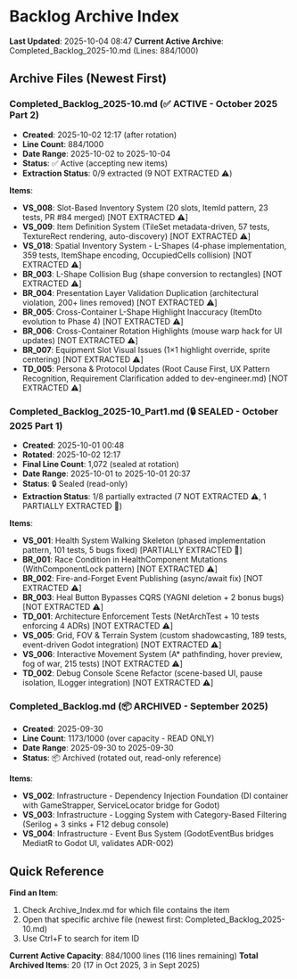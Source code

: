 # Backlog Archive Index

**Last Updated**: 2025-10-04 08:47
**Current Active Archive**: Completed_Backlog_2025-10.md (Lines: 884/1000)

## Archive Files (Newest First)

### Completed_Backlog_2025-10.md (✅ ACTIVE - October 2025 Part 2)
- **Created**: 2025-10-02 12:17 (after rotation)
- **Line Count**: 884/1000
- **Date Range**: 2025-10-02 to 2025-10-04
- **Status**: ✅ Active (accepting new items)
- **Extraction Status**: 0/9 extracted (9 NOT EXTRACTED ⚠️)

**Items**:
- **VS_008**: Slot-Based Inventory System (20 slots, ItemId pattern, 23 tests, PR #84 merged) [NOT EXTRACTED ⚠️]
- **VS_009**: Item Definition System (TileSet metadata-driven, 57 tests, TextureRect rendering, auto-discovery) [NOT EXTRACTED ⚠️]
- **VS_018**: Spatial Inventory System - L-Shapes (4-phase implementation, 359 tests, ItemShape encoding, OccupiedCells collision) [NOT EXTRACTED ⚠️]
- **BR_003**: L-Shape Collision Bug (shape conversion to rectangles) [NOT EXTRACTED ⚠️]
- **BR_004**: Presentation Layer Validation Duplication (architectural violation, 200+ lines removed) [NOT EXTRACTED ⚠️]
- **BR_005**: Cross-Container L-Shape Highlight Inaccuracy (ItemDto evolution to Phase 4) [NOT EXTRACTED ⚠️]
- **BR_006**: Cross-Container Rotation Highlights (mouse warp hack for UI updates) [NOT EXTRACTED ⚠️]
- **BR_007**: Equipment Slot Visual Issues (1×1 highlight override, sprite centering) [NOT EXTRACTED ⚠️]
- **TD_005**: Persona & Protocol Updates (Root Cause First, UX Pattern Recognition, Requirement Clarification added to dev-engineer.md) [NOT EXTRACTED ⚠️]

### Completed_Backlog_2025-10_Part1.md (🔒 SEALED - October 2025 Part 1)
- **Created**: 2025-10-01 00:48
- **Rotated**: 2025-10-02 12:17
- **Final Line Count**: 1,072 (sealed at rotation)
- **Date Range**: 2025-10-01 to 2025-10-01 20:37
- **Status**: 🔒 Sealed (read-only)
- **Extraction Status**: 1/8 partially extracted (7 NOT EXTRACTED ⚠️, 1 PARTIALLY EXTRACTED 🔄)

**Items**:
- **VS_001**: Health System Walking Skeleton (phased implementation pattern, 101 tests, 5 bugs fixed) [PARTIALLY EXTRACTED 🔄]
- **BR_001**: Race Condition in HealthComponent Mutations (WithComponentLock pattern) [NOT EXTRACTED ⚠️]
- **BR_002**: Fire-and-Forget Event Publishing (async/await fix) [NOT EXTRACTED ⚠️]
- **BR_003**: Heal Button Bypasses CQRS (YAGNI deletion + 2 bonus bugs) [NOT EXTRACTED ⚠️]
- **TD_001**: Architecture Enforcement Tests (NetArchTest + 10 tests enforcing 4 ADRs) [NOT EXTRACTED ⚠️]
- **VS_005**: Grid, FOV & Terrain System (custom shadowcasting, 189 tests, event-driven Godot integration) [NOT EXTRACTED ⚠️]
- **VS_006**: Interactive Movement System (A* pathfinding, hover preview, fog of war, 215 tests) [NOT EXTRACTED ⚠️]
- **TD_002**: Debug Console Scene Refactor (scene-based UI, pause isolation, ILogger integration) [NOT EXTRACTED ⚠️]

### Completed_Backlog.md (📦 ARCHIVED - September 2025)
- **Created**: 2025-09-30
- **Line Count**: 1173/1000 (over capacity - READ ONLY)
- **Date Range**: 2025-09-30 to 2025-09-30
- **Status**: 📦 Archived (rotated out, read-only reference)

**Items**:
- **VS_002**: Infrastructure - Dependency Injection Foundation (DI container with GameStrapper, ServiceLocator bridge for Godot)
- **VS_003**: Infrastructure - Logging System with Category-Based Filtering (Serilog + 3 sinks + F12 debug console)
- **VS_004**: Infrastructure - Event Bus System (GodotEventBus bridges MediatR to Godot UI, validates ADR-002)

## Quick Reference

**Find an Item**:
1. Check Archive_Index.md for which file contains the item
2. Open that specific archive file (newest first: Completed_Backlog_2025-10.md)
3. Use Ctrl+F to search for item ID

**Current Active Capacity**: 884/1000 lines (116 lines remaining)
**Total Archived Items**: 20 (17 in Oct 2025, 3 in Sept 2025)